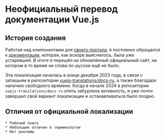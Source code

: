 # Неофициальный перевод документации Vue.js

## История создания

Работая над компонентами для [своего портала](https://github.com/dragomano/Light-Portal), я постоянно обращался к [документации](https://v3.ru.vuejs.org), которая, как вскоре выяснилось, была уже устаревшей. В итоге я перешёл на обновлённый официальный сайт, на котором в то время ни слова по-русски ещё не было.

Эта локализация началась в конце декабря 2023 года, в связи с затишьем в репозитории [vuejs-translations/docs-ru](https://github.com/vuejs-translations/docs-ru), а также благодаря наличию свободного времени. Когда в начале 2024 в репозитории `vuejs-translations/docs-ru` опять забурлила активность, я уже почти завершил свой вариант локализации и останавливаться было поздно.

## Отличия от официальной локализации

    * Рабочий поиск
    * Небольшие отличия в терминологии
    * Нет рекламы
